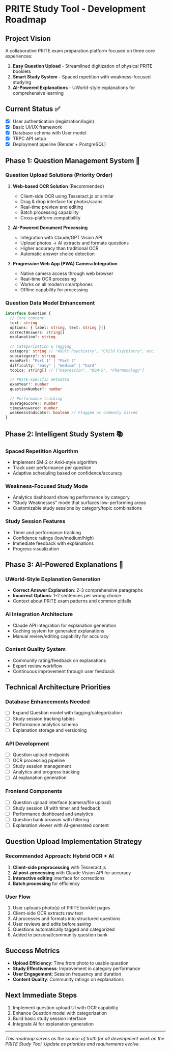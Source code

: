 # PRITE Study Tool - Development Roadmap

## Project Vision
A collaborative PRITE exam preparation platform focused on three core experiences:
1. **Easy Question Upload** - Streamlined digitization of physical PRITE booklets
2. **Smart Study System** - Spaced repetition with weakness-focused studying
3. **AI-Powered Explanations** - UWorld-style explanations for comprehensive learning

## Current Status ✅
- [x] User authentication (registration/login)
- [x] Basic UI/UX framework
- [x] Database schema with User model
- [x] TRPC API setup
- [x] Deployment pipeline (Render + PostgreSQL)

## Phase 1: Question Management System 🎯

### Question Upload Solutions (Priority Order)
1. **Web-based OCR Solution** (Recommended)
   - Client-side OCR using Tesseract.js or similar
   - Drag & drop interface for photos/scans
   - Real-time preview and editing
   - Batch processing capability
   - Cross-platform compatibility

2. **AI-Powered Document Processing**
   - Integration with Claude/GPT Vision API
   - Upload photos → AI extracts and formats questions
   - Higher accuracy than traditional OCR
   - Automatic answer choice detection

3. **Progressive Web App (PWA) Camera Integration**
   - Native camera access through web browser
   - Real-time OCR processing
   - Works on all modern smartphones
   - Offline capability for processing

### Question Data Model Enhancement
```typescript
interface Question {
  // Core content
  text: string
  options: { label: string, text: string }[]
  correctAnswers: string[]
  explanation?: string
  
  // Categorization & Tagging
  category: string // "Adult Psychiatry", "Child Psychiatry", etc.
  subcategory?: string
  examPart: "Part 1" | "Part 2"
  difficulty: "easy" | "medium" | "hard"
  topics: string[] // ["Depression", "DSM-5", "Pharmacology"]
  
  // PRITE-specific metadata
  examYear?: number
  questionNumber?: number
  
  // Performance tracking
  averageScore?: number
  timesAnswered: number
  weaknessIndicator: boolean // Flagged as commonly missed
}
```

## Phase 2: Intelligent Study System 📚

### Spaced Repetition Algorithm
- Implement SM-2 or Anki-style algorithm
- Track user performance per question
- Adaptive scheduling based on confidence/accuracy

### Weakness-Focused Study Mode
- Analytics dashboard showing performance by category
- "Study Weaknesses" mode that surfaces low-performing areas
- Customizable study sessions by category/topic combinations

### Study Session Features
- Timer and performance tracking
- Confidence ratings (low/medium/high)
- Immediate feedback with explanations
- Progress visualization

## Phase 3: AI-Powered Explanations 🤖

### UWorld-Style Explanation Generation
- **Correct Answer Explanation**: 2-3 comprehensive paragraphs
- **Incorrect Options**: 1-2 sentences per wrong choice
- Context about PRITE exam patterns and common pitfalls

### AI Integration Architecture
- Claude API integration for explanation generation
- Caching system for generated explanations
- Manual review/editing capability for accuracy

### Content Quality System
- Community rating/feedback on explanations
- Expert review workflow
- Continuous improvement through user feedback

## Technical Architecture Priorities

### Database Enhancements Needed
- [ ] Expand Question model with tagging/categorization
- [ ] Study session tracking tables
- [ ] Performance analytics schema
- [ ] Explanation storage and versioning

### API Development
- [ ] Question upload endpoints
- [ ] OCR processing pipeline
- [ ] Study session management
- [ ] Analytics and progress tracking
- [ ] AI explanation generation

### Frontend Components
- [ ] Question upload interface (camera/file upload)
- [ ] Study session UI with timer and feedback
- [ ] Performance dashboard and analytics
- [ ] Question bank browser with filtering
- [ ] Explanation viewer with AI-generated content

## Question Upload Implementation Strategy

### Recommended Approach: Hybrid OCR + AI
1. **Client-side preprocessing** with Tesseract.js
2. **AI post-processing** with Claude Vision API for accuracy
3. **Interactive editing** interface for corrections
4. **Batch processing** for efficiency

### User Flow
1. User uploads photo(s) of PRITE booklet pages
2. Client-side OCR extracts raw text
3. AI processes and formats into structured questions
4. User reviews and edits before saving
5. Questions automatically tagged and categorized
6. Added to personal/community question bank

## Success Metrics
- **Upload Efficiency**: Time from photo to usable question
- **Study Effectiveness**: Improvement in category performance
- **User Engagement**: Session frequency and duration
- **Content Quality**: Community ratings on explanations

## Next Immediate Steps
1. Implement question upload UI with OCR capability
2. Enhance Question model with categorization
3. Build basic study session interface
4. Integrate AI for explanation generation

---

*This roadmap serves as the source of truth for all development work on the PRITE Study Tool. Update as priorities and requirements evolve.*